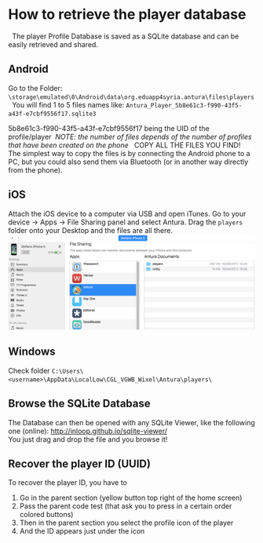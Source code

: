# How to retrieve the player database
 
The player Profile Database is saved as a SQLite database and can be easily retrieved and shared.

## Android

Go to the Folder:
`\storage\emulated\0\Android\data\org.eduapp4syria.antura\files\players`
 
You will find 1 to 5 files names like:
`Antura_Player_5b8e61c3-f990-43f5-a43f-e7cbf9556f17.sqlite3`

5b8e61c3-f990-43f5-a43f-e7cbf9556f17 being the UID of the profile/player 
_NOTE: the number of files depends of the number of profiles that have been created on the phone_
 
COPY ALL THE FILES YOU FIND!  
The simplest way to copy the files is by connecting the Android phone to a PC, but you could also send them via Bluetooth (or in another way directly from the phone).

## iOS

Attach the iOS device to a computer via USB and open iTunes. Go to your device -> Apps -> File Sharing panel and select Antura. Drag the `players` folder onto your Desktop and the files are all there.
![](../images/iTunes-Antura_files_sharing.png)

## Windows

Check folder `C:\Users\<username>\AppData\LocalLow\CGL_VGWB_Wixel\Antura\players\`
## Browse the SQLite Database

The Database can then be opened with any SQLite Viewer, like the following one (online): <http://inloop.github.io/sqlite-viewer/>  
You just drag and drop the file and you browse it!

## Recover the player ID (UUID)

To recover the player ID, you have to
1. Go in the parent section (yellow button top right of the home screen)
2. Pass the parent code test (that ask you to press in a certain order colored buttons)
3. Then in the parent section you select the profile icon of the player
4. And the ID appears just under the icon
